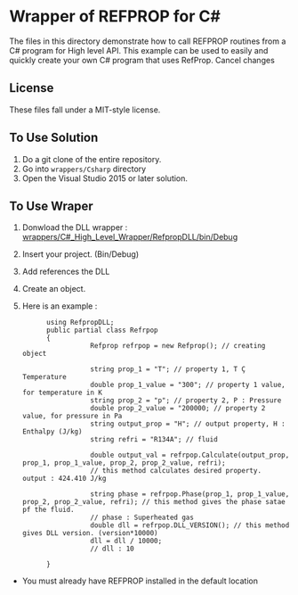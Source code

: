 # Wrapper of REFPROP for C&#35;

The files in this directory demonstrate how to call REFPROP routines from a C# program for High level API. This example can be used to easily and quickly create your own C# program that uses RefProp.
Cancel changes
## License

These files fall under a MIT-style license.

## To Use Solution

1. Do a git clone of the entire repository.
2. Go into ``wrappers/Csharp`` directory
3. Open the Visual Studio 2015 or later solution.

## To Use Wraper

1. Donwload the DLL wrapper : [wrappers/C#_High_Level_Wrapper/RefpropDLL/bin/Debug](https://github.com/meyinyil/REFPROP-wrappers/tree/master/wrappers/C%23_High_Level_Wrapper/RefpropDLL/bin/Debug)
2. Insert your project. (Bin/Debug)
3. Add references the DLL
4. Create an object.
5. Here is an example :

             using RefpropDLL;
             public partial class Refrpop
             {
                        Refprop refrpop = new Refprop(); // creating object

                        string prop_1 = "T"; // property 1, T Ç Temperature
                        double prop_1_value = "300"; // property 1 value, for temperature in K
                        string prop_2 = "p"; // property 2, P : Pressure
                        double prop_2_value = "200000; // property 2 value, for pressure in Pa
                        string output_prop = "H"; // output property, H : Enthalpy (J/kg)
                        string refri = "R134A"; // fluid

                        double output_val = refrpop.Calculate(output_prop, prop_1, prop_1_value, prop_2, prop_2_value, refri); 
                        // this method calculates desired property.   output : 424.410 J/kg
                      
                        string phase = refrpop.Phase(prop_1, prop_1_value, prop_2, prop_2_value, refri); // this method gives the phase satae pf the fluid.
                        // phase : Superheated gas   
                        double dll = refrpop.DLL_VERSION(); // this method gives DLL version. (version*10000)
                        dll = dll / 10000;
                        // dll : 10
                        
             }

* You must already have REFPROP installed in the default location

